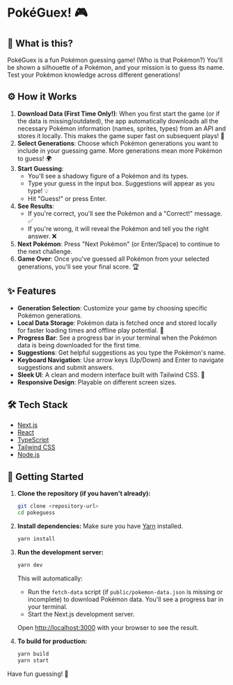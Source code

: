 # PokéGuex! 🎮

## 🤔 What is this?

PokéGuex is a fun Pokémon guessing game! (Who is that Pokémon?) You'll be shown a silhouette of a Pokémon, and your mission is to guess its name. Test your Pokémon knowledge across different generations!

## ⚙️ How it Works

1.  **Download Data (First Time Only!)**: When you first start the game (or if the data is missing/outdated), the app automatically downloads all the necessary Pokémon information (names, sprites, types) from an API and stores it locally. This makes the game super fast on subsequent plays! 🚀
2.  **Select Generations**: Choose which Pokémon generations you want to include in your guessing game. More generations mean more Pokémon to guess! 🌍
3.  **Start Guessing**:
    - You'll see a shadowy figure of a Pokémon and its types.
    - Type your guess in the input box. Suggestions will appear as you type! 💡
    - Hit "Guess!" or press Enter.
4.  **See Results**:
    - If you're correct, you'll see the Pokémon and a "Correct!" message. ✅
    - If you're wrong, it will reveal the Pokémon and tell you the right answer. ❌
5.  **Next Pokémon**: Press "Next Pokémon" (or Enter/Space) to continue to the next challenge.
6.  **Game Over**: Once you've guessed all Pokémon from your selected generations, you'll see your final score. 🏆

## ✨ Features

- **Generation Selection**: Customize your game by choosing specific Pokémon generations.
- **Local Data Storage**: Pokémon data is fetched once and stored locally for faster loading times and offline play potential. 💾
- **Progress Bar**: See a progress bar in your terminal when the Pokémon data is being downloaded for the first time.
- **Suggestions**: Get helpful suggestions as you type the Pokémon's name.
- **Keyboard Navigation**: Use arrow keys (Up/Down) and Enter to navigate suggestions and submit answers.
- **Sleek UI**: A clean and modern interface built with Tailwind CSS. 🎨
- **Responsive Design**: Playable on different screen sizes.

## 🛠️ Tech Stack

- [Next.js](https://nextjs.org/)
- [React](https://react.dev/)
- [TypeScript](https://www.typescriptlang.org/)
- [Tailwind CSS](https://tailwindcss.com/)
- [Node.js](https://nodejs.org/)

## 🚀 Getting Started

1.  **Clone the repository (if you haven't already):**
    ```bash
    git clone <repository-url>
    cd pokeguess
    ```
2.  **Install dependencies:**
    Make sure you have [Yarn](https://yarnpkg.com/) installed.
    ```bash
    yarn install
    ```
3.  **Run the development server:**

    ```bash
    yarn dev
    ```

    This will automatically:

    - Run the `fetch-data` script (if `public/pokemon-data.json` is missing or incomplete) to download Pokémon data. You'll see a progress bar in your terminal.
    - Start the Next.js development server.

    Open [http://localhost:3000](http://localhost:3000) with your browser to see the result.

4.  **To build for production:**
    ```bash
    yarn build
    yarn start
    ```

Have fun guessing! 🎉
